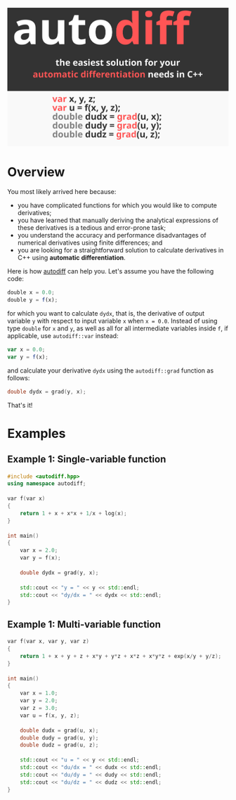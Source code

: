 [![autodiff](art/autodiff-header.svg)][autodiff]

# Overview

You most likely arrived here because:

- you have complicated functions for which you would like to compute derivatives;
- you have learned that manually deriving the analytical expressions of these derivatives is a tedious and error-prone task;
- you understand the accuracy and performance disadvantages of numerical derivatives using finite differences; and
- you are looking for a straightforward solution to calculate derivatives in C++ using **automatic differentiation**.

Here is how [autodiff][autodiff] can help you. Let's assume you have the following code:

```js
double x = 0.0;
double y = f(x);
```

for which you want to calculate `dydx`, that is, the derivative of output variable `y` with respect to input variable `x` when `x = 0.0`. Instead of using type `double` for `x` and `y`, as well as all for all intermediate variables inside `f`, if applicable, use `autodiff::var` instead:

```js
var x = 0.0;
var y = f(x);
```

and calculate your derivative `dydx` using the `autodiff::grad` function as follows:

```cpp
double dydx = grad(y, x);
```

That's it!

# Examples


## Example 1: Single-variable function

~~~c++
#include <autodiff.hpp>
using namespace autodiff;

var f(var x) 
{
    return 1 + x + x*x + 1/x + log(x); 
}

int main()
{
    var x = 2.0;
    var y = f(x);

    double dydx = grad(y, x);

    std::cout << "y = " << y << std::endl;
    std::cout << "dy/dx = " << dydx << std::endl;
}
~~~

## Example 1: Multi-variable function

~~~c++
var f(var x, var y, var z) 
{ 
    return 1 + x + y + z + x*y + y*z + x*z + x*y*z + exp(x/y + y/z);
}

int main()
{
    var x = 1.0;
    var y = 2.0;
    var z = 3.0;
    var u = f(x, y, z);

    double dudx = grad(u, x);
    double dudy = grad(u, y);
    double dudz = grad(u, z);

    std::cout << "u = " << y << std::endl;
    std::cout << "du/dx = " << dudx << std::endl;
    std::cout << "du/dy = " << dudy << std::endl;
    std::cout << "du/dz = " << dudz << std::endl;
}
~~~

[autodiff]: https://github.com/reaktoro/autodiff "autodiff"